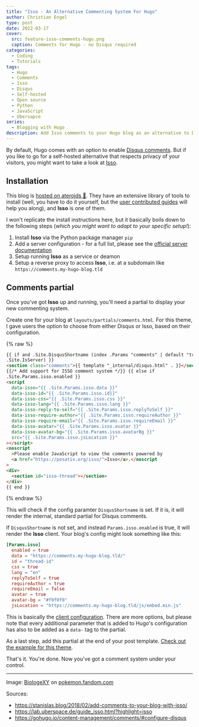 ```yaml
---
title: "Isso - An Alternative Commenting System For Hugo"
author: Christian Engel
type: post
date: 2022-03-17
cover:
  src: feature-isso-comments-hugo.png
  caption: Comments for Hugo - no Disqus required
categories:
  - Coding
  - Tutorials
tags:
  - Hugo
  - Comments
  - Isso
  - Disqus
  - Self-hosted
  - Open source
  - Python
  - JavaScript
  - Ubersapce
series:
  - Blogging with Hugo
description: Add Isso comments to your Hugo blog as an alternative to Disqus. It's open source and can be self-hosted.
---
```


By default, Hugo comes with an option to enable [Disqus comments](https://disqus.com). But if you like to go for a self-hosted alternative that respects privacy of your visitors, you might want to take a look at [Isso](https://posativ.org/isso/).

## Installation

This blog is [hosted on ateroids :rocket:](https://uberspace.de/en/). They have an extensive library of tools to install (well, you have to do it yourself, but the [user contributed guides](https://lab.uberspace.de/guide_isso.html?highlight=isso) will help you along), and **Isso** is one of them.

I won't replicate the install instructions here, but it basically boils down to the following steps (_which you might want to adapt to your specific setup!_):

1. Install **Isso** via the Python package manager `pip`
2. Add a server configuration - for a full list, please see the [official server documentation](https://posativ.org/isso/docs/configuration/server/)
3. Setup running **Isso** as a service or deamon
4. Setup a reverse proxy to access **Isso**, i.e. at a subdomain like `https://comments.my-hugo-blog.tld`

## Comments partial

Once you've got **Isso** up and running, you'll need a partial to display your new commenting system.

Create one for your blog at `layouts/partials/comments.html`. For this theme, I gave users the option to choose from either Disqus or Isso, based on their configuration.

<!-- prettier-ignore -->
{% raw %}

```html
{{ if and .Site.DisqusShortname (index .Params "comments" | default "true") (not
.Site.IsServer) }}
<section class="comments">{{ template "_internal/disqus.html" . }}</section>
{{/* Add support for ISSO comment system */}} {{ else if
.Site.Params.isso.enabled }}
<script
  data-isso="{{ .Site.Params.isso.data }}"
  data-isso-id="{{ .Site.Params.isso.id}}"
  data-isso-css="{{ .Site.Params.isso.css }}"
  data-isso-lang="{{ .Site.Params.isso.lang }}"
  data-isso-reply-to-self="{{ .Site.Params.isso.replyToSelf }}"
  data-isso-require-author="{{ .Site.Params.isso.requireAuthor }}"
  data-isso-require-email="{{ .Site.Params.isso.requireEmail }}"
  data-isso-avatar="{{ .Site.Params.isso.avatar }}"
  data-isso-avatar-bg="{{ .Site.Params.isso.avatarBg }}"
  src="{{ .Site.Params.isso.jsLocation }}"
></script>
<noscript
  >Please enable JavaScript to view the comments powered by
  <a href="https://posativ.org/isso/">Isso</a>.</noscript
>
<div>
  <section id="isso-thread"></section>
</div>
{{ end }}
```

{% endraw %}

This will check if the config paramter `DisqusShortname` is set. If it is, it will render the internal, standard partial for Disqus comments.

If `DisqusShortname` is not set, and instead `Params.isso.enabled` is true, it will render the **Isso** client. Your blog's config might look something like this:

```toml
[Params.isso]
  enabled = true
  data = "https://comments.my-hugo-blog.tld/"
  id = "thread-id"
  css = true
  lang = "en"
  replyToSelf = true
  requireAuthor = true
  requireEmail = false
  avatar = true
  avatar-bg = "#f0f0f0"
  jsLocation = "https://comments.my-hugo-blog.tld/js/embed.min.js"
```

This is basically the [client configuration](https://posativ.org/isso/docs/configuration/client/). There are more options, but please note that every additional parameter that is added to Hugo's configuration has also to be added as a `data-` tag to the partial.

As a last step, add this partial at the end of your post template. [Check out the example for this theme](https://github.com/chringel21/chringel-hugo-theme/blob/main/layouts/post/single.html#L77).

That's it. You're done. Now you've got a comment system under your control.

---

Image: [BiologeXY](https://pokemon.fandom.com/de/wiki/Benutzer:BiologeXY) on [pokemon.fandom.com](https://pokemon.fandom.com/de/wiki/Isso)

Sources:

- https://stanislas.blog/2018/02/add-comments-to-your-blog-with-isso/
- https://lab.uberspace.de/guide_isso.html?highlight=isso
- https://gohugo.io/content-management/comments/#configure-disqus
